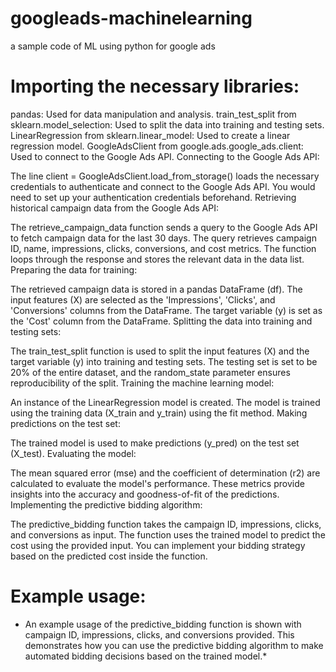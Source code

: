 # googleads-machinelearning
a sample code of ML using python for google ads
# Importing the necessary libraries:

pandas: Used for data manipulation and analysis.
train_test_split from sklearn.model_selection: Used to split the data into training and testing sets.
LinearRegression from sklearn.linear_model: Used to create a linear regression model.
GoogleAdsClient from google.ads.google_ads.client: Used to connect to the Google Ads API.
Connecting to the Google Ads API:

The line client = GoogleAdsClient.load_from_storage() loads the necessary credentials to authenticate and connect to the Google Ads API. You would need to set up your authentication credentials beforehand.
Retrieving historical campaign data from the Google Ads API:

The retrieve_campaign_data function sends a query to the Google Ads API to fetch campaign data for the last 30 days.
The query retrieves campaign ID, name, impressions, clicks, conversions, and cost metrics.
The function loops through the response and stores the relevant data in the data list.
Preparing the data for training:

The retrieved campaign data is stored in a pandas DataFrame (df).
The input features (X) are selected as the 'Impressions', 'Clicks', and 'Conversions' columns from the DataFrame.
The target variable (y) is set as the 'Cost' column from the DataFrame.
Splitting the data into training and testing sets:

The train_test_split function is used to split the input features (X) and the target variable (y) into training and testing sets.
The testing set is set to be 20% of the entire dataset, and the random_state parameter ensures reproducibility of the split.
Training the machine learning model:

An instance of the LinearRegression model is created.
The model is trained using the training data (X_train and y_train) using the fit method.
Making predictions on the test set:

The trained model is used to make predictions (y_pred) on the test set (X_test).
Evaluating the model:

The mean squared error (mse) and the coefficient of determination (r2) are calculated to evaluate the model's performance. These metrics provide insights into the accuracy and goodness-of-fit of the predictions.
Implementing the predictive bidding algorithm:

The predictive_bidding function takes the campaign ID, impressions, clicks, and conversions as input.
The function uses the trained model to predict the cost using the provided input.
You can implement your bidding strategy based on the predicted cost inside the function.
# Example usage:

* An example usage of the predictive_bidding function is shown with campaign ID, impressions, clicks, and conversions provided.
This demonstrates how you can use the predictive bidding algorithm to make automated bidding decisions based on the trained model.*
